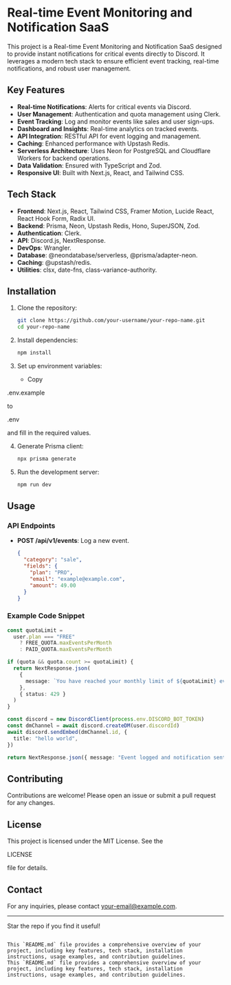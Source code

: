 # Real-time Event Monitoring and Notification SaaS

This project is a Real-time Event Monitoring and Notification SaaS designed to provide instant notifications for critical events directly to Discord. It leverages a modern tech stack to ensure efficient event tracking, real-time notifications, and robust user management.

## Key Features
- **Real-time Notifications**: Alerts for critical events via Discord.
- **User Management**: Authentication and quota management using Clerk.
- **Event Tracking**: Log and monitor events like sales and user sign-ups.
- **Dashboard and Insights**: Real-time analytics on tracked events.
- **API Integration**: RESTful API for event logging and management.
- **Caching**: Enhanced performance with Upstash Redis.
- **Serverless Architecture**: Uses Neon for PostgreSQL and Cloudflare Workers for backend operations.
- **Data Validation**: Ensured with TypeScript and Zod.
- **Responsive UI**: Built with Next.js, React, and Tailwind CSS.

## Tech Stack
- **Frontend**: Next.js, React, Tailwind CSS, Framer Motion, Lucide React, React Hook Form, Radix UI.
- **Backend**: Prisma, Neon, Upstash Redis, Hono, SuperJSON, Zod.
- **Authentication**: Clerk.
- **API**: Discord.js, NextResponse.
- **DevOps**: Wrangler.
- **Database**: @neondatabase/serverless, @prisma/adapter-neon.
- **Caching**: @upstash/redis.
- **Utilities**: clsx, date-fns, class-variance-authority.

## Installation

1. Clone the repository:
   ```bash
   git clone https://github.com/your-username/your-repo-name.git
   cd your-repo-name
   ```

2. Install dependencies:
   ```bash
   npm install
   ```

3. Set up environment variables:
   - Copy 

.env.example

 to 

.env

 and fill in the required values.

4. Generate Prisma client:
   ```bash
   npx prisma generate
   ```

5. Run the development server:
   ```bash
   npm run dev
   ```

## Usage

### API Endpoints

- **POST /api/v1/events**: Log a new event.
  ```json
  {
    "category": "sale",
    "fields": {
      "plan": "PRO",
      "email": "example@example.com",
      "amount": 49.00
    }
  }
  ```

### Example Code Snippet
```typescript
const quotaLimit =
  user.plan === "FREE"
    ? FREE_QUOTA.maxEventsPerMonth
    : PAID_QUOTA.maxEventsPerMonth

if (quota && quota.count >= quotaLimit) {
  return NextResponse.json(
    {
      message: `You have reached your monthly limit of ${quotaLimit} events. Please upgrade your plan to create more events.`,
    },
    { status: 429 }
  )
}

const discord = new DiscordClient(process.env.DISCORD_BOT_TOKEN)
const dmChannel = await discord.createDM(user.discordId)
await discord.sendEmbed(dmChannel.id, {
  title: "hello world",
})

return NextResponse.json({ message: "Event logged and notification sent." })
```

## Contributing

Contributions are welcome! Please open an issue or submit a pull request for any changes.

## License

This project is licensed under the MIT License. See the 

LICENSE

 file for details.

## Contact

For any inquiries, please contact [your-email@example.com](mailto:your-email@example.com).

---

Star the repo if you find it useful!
```

This `README.md` file provides a comprehensive overview of your project, including key features, tech stack, installation instructions, usage examples, and contribution guidelines.
This `README.md` file provides a comprehensive overview of your project, including key features, tech stack, installation instructions, usage examples, and contribution guidelines.
